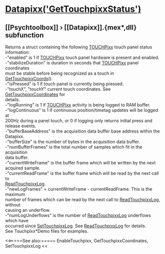# [Datapixx('GetTouchpixxStatus')](Datapixx-GetTouchpixxStatus) 
## [[Psychtoolbox]] &#8250; [[Datapixx]].{mex*,dll} subfunction


Returns a struct containing the following [TOUCHPixx](TOUCHPixx) touch panel status  
information:  
-"enabled" is 1 if [TOUCHPixx](TOUCHPixx) touch panel hardware is present and enabled.  
-"stabilizeDuration" is duration in seconds that [TOUCHPixx](TOUCHPixx) panel coordinates  
must be stable before being recognized as a touch in [GetTouchpixxCoords](GetTouchpixxCoords)().  
-"isPressed" is 1 if touch panel is currently being pressed.  
-"touchX", "touchY" current touch coordinates.  See [GetTouchpixxCoordinates](GetTouchpixxCoordinates) for  
details.  
-"logRunning" is 1 if [TOUCHPixx](TOUCHPixx) activity is being logged to RAM buffer.  
-"logContinuous" is 1 if continuous position/timetag updates will be logged at  
200Hz during a panel touch, or 0 if logging only returns initial press and  
release events.  
-"bufferBaseAddress" is the acquisition data buffer base address within the  
Datapixx.  
-"bufferSize" is the number of bytes in the acquisition data buffer.  
-"numBufferFrames" is the total number of samples which fit in the acquisition  
data buffer.  
-"currentWriteFrame" is the buffer frame which will be written by the next  
acquired sample.  
-"currentReadFrame" is the buffer frame which will be read by the next call to  
[ReadTouchpixxLog](ReadTouchpixxLog).  
-"newLogFrames" = currentWriteFrame - currentReadFrame. This is the maximum  
number of frames which can be read by the next call to [ReadTouchpixxLog](ReadTouchpixxLog), without  
causing an underflow.  
-"numLogUnderflows" is the number of [ReadTouchpixxLog](ReadTouchpixxLog) underflows which have  
occurred since [SetTouchpixxLog](SetTouchpixxLog). See [ReadTouchpixxLog](ReadTouchpixxLog) for details.  
See Touchpixx\*Demo files for examples.  
  


<<=====See also:=====
EnableTouchpixx, GetTouchpixxCoordinates, SetTouchpixxLog
<<